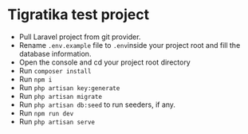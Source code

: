 # Tigratika test project

- Pull Laravel project from git provider.
- Rename `.env.example` file to `.env`inside your project root and fill the database information.
- Open the console and cd your project root directory
- Run `composer install`
- Run `npm i`
- Run `php artisan key:generate`
- Run `php artisan migrate`
- Run `php artisan db:seed` to run seeders, if any.
- Run `npm run dev`
- Run `php artisan serve`

